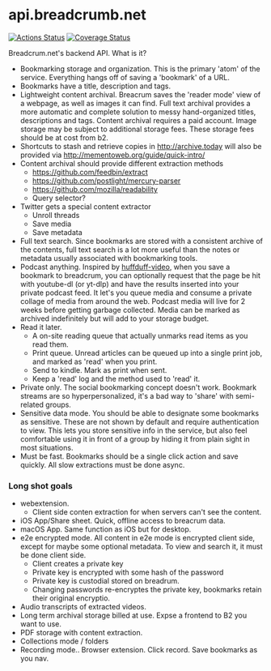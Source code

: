 # api.breadcrumb.net
[![Actions Status](https://github.com/hifiwi-fi/api.breadcrum.net/workflows/tests/badge.svg)](https://github.com/hifiwi-fi/api.breadcrum.net/actions)
[![Coverage Status](https://coveralls.io/repos/github/hifiwi-fi/api.breadcrum.net/badge.svg?branch=master)](https://coveralls.io/github/hifiwi-fi/api.breadcrum.net?branch=master)

Breadcrum.net's backend API. What is it?

- Bookmarking storage and organization. This is the primary 'atom' of the service. Everything hangs off of saving a 'bookmark' of a URL. 
- Bookmarks have a title, description and tags.
- Lightweight content archival. Breacrum saves the 'reader mode' view of a webpage, as well as images it can find. Full text archival provides a more automatic and complete solution to messy hand-organized titles, descriptions and tags. Content archival requires a paid account. Image storage may be subject to additional storage fees. These storage fees should be at cost from b2.
- Shortcuts to stash and retrieve copies in http://archive.today will also be provided via http://mementoweb.org/guide/quick-intro/
- Content archival should provide different extraction methods
	- https://github.com/feedbin/extract
	- https://github.com/postlight/mercury-parser 
	- https://github.com/mozilla/readability
	- Query selector?
- Twitter gets a special content extractor
	- Unroll threads
	- Save media
	- Save metadata
- Full text search. Since bookmarks are stored with a consistent archive of the contents, full text search is a lot more useful than the notes or metadata usually associated with bookmarking tools.
- Podcast anything. Inspired by [huffduff-video](https://snarfed.org/2015-03-07_huffduff-video), when you save a bookmark to breadcrum, you can optionally request that the page be hit with youtube-dl (or yt-dlp) and have the results inserted into your private podcast feed. It let's you queue media and consume a private collage of media from around the web. Podcast media will live for 2 weeks before getting garbage collected. Media can be marked as archived indefinitely but will add to your storage budget.
- Read it later.
	- A on-site reading queue that actually unmarks read items as you read them.
	- Print queue. Unread articles can be queued up into a single print job, and marked as 'read' when you print.
	- Send to kindle. Mark as print when sent.
	- Keep a 'read' log and the method used to 'read' it.
- Private only. The social bookmarking concept doesn't work. Bookmark streams are so hyperpersonalized, it's a bad way to 'share' with semi-related groups.
- Sensitive data mode. You should be able to designate some bookmarks as sensitive. These are not shown by default and require authentication to view. This lets you store sensitive info in the service, but also feel comfortable using it in front of a group by hiding it from plain sight in most situations.
- Must be fast. Bookmarks should be a single click action and save quickly. All slow extractions must be done async. 

### Long shot goals

- webextension.
	- Client side conten extraction for when servers can't see the content.
- iOS App/Share sheet. Quick, offline access to breacrum data.
- macOS App. Same function as iOS but for desktop.
- e2e encrypted mode. All content in e2e mode is encrypted client side, except for maybe some optional metadata. To view and search it, it must be done client side.
	- Client creates a private key
	- Private key is encrypted with some hash of the password
	- Private key is custodial stored on breadrum.
	- Changing passwords re-encryptes the private key, bookmarks retain their original encryptio.
- Audio transcripts of extracted videos.
- Long term archival storage billed at use. Expse a frontend to B2 you want to use. 
- PDF storage with content extraction. 
- Collections mode / folders
- Recording mode.. Browser extension. Click record. Save bookmarks as you nav. 
